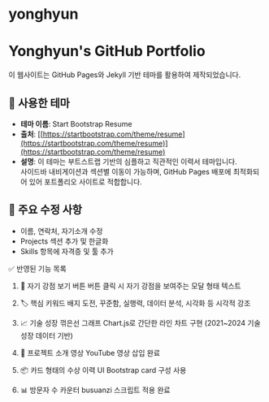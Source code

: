 # yonghyun
# Yonghyun's GitHub Portfolio

이 웹사이트는 GitHub Pages와 Jekyll 기반 테마를 활용하여 제작되었습니다.

## 📌 사용한 테마

- **테마 이름**: Start Bootstrap Resume
- **출처**: [[https://startbootstrap.com/theme/resume](https://startbootstrap.com/theme/resume)](https://startbootstrap.com/theme/resume)
- **설명**:
  이 테마는 부트스트랩 기반의 심플하고 직관적인 이력서 테마입니다.  
  사이드바 내비게이션과 섹션별 이동이 가능하며, GitHub Pages 배포에 최적화되어 있어 포트폴리오 사이트로 적합합니다.

## 🧩 주요 수정 사항

- 이름, 연락처, 자기소개 수정
- Projects 섹션 추가 및 한글화
- Skills 항목에 자격증 및 툴 추가

✅ 반영된 기능 목록
1. 💬 자기 강점 보기 버튼
버튼 클릭 시 자기 강점을 보여주는 모달 형태 텍스트

2. 🏷️ 핵심 키워드 배지
도전, 꾸준함, 실행력, 데이터 분석, 시각화 등 시각적 강조

3. 📈 기술 성장 꺾은선 그래프
Chart.js로 간단한 라인 차트 구현 (2021~2024 기술 성장 데이터 기반)

4. 🎥 프로젝트 소개 영상
YouTube 영상 삽입 완료

5. 📦 카드 형태의 수상 이력 UI
Bootstrap card 구성 사용

6. 📊 방문자 수 카운터
busuanzi 스크립트 적용 완료
